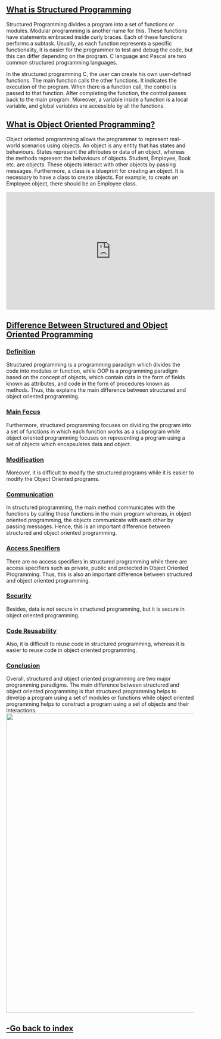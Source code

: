 <H2> <u> <strong> What is Structured Programming  </strong> </u>  </H2>



Structured Programming divides a program into a set of functions or modules. Modular programming is another name for this. These functions have statements embraced inside curly braces. Each of these functions performs a subtask. Usually, as each function represents a specific functionality, it is easier for the programmer to test and debug the code, but this can differ depending on the program. C language and Pascal are two common structured programming languages.


In the structured programming C, the user can create his own user-defined functions. The main function calls the other functions. It indicates the execution of the program. When there is a function call, the control is passed to that function. After completing the function, the control passes back to the main program. Moreover, a variable inside a function is a local variable, and global variables are accessible by all the functions.

 <H2> <u> <strong> What is Object Oriented Programming? </strong> </u>  </H2>


Object oriented programming allows the programmer to represent real-world scenarios using objects. An object is any entity that has states and behaviours. States represent the attributes or data of an object, whereas the methods represent the behaviours of objects. Student, Employee, Book etc. are objects. These objects interact with other objects by passing messages. Furthermore, a class is a blueprint for creating an object. It is necessary to have a class to create objects. For example, to create an Employee object, there should be an Employee class. 



<iframe width="560" height="315" src="https://www.youtube.com/embed/y7snCDl4atU" title="YouTube video player" frameborder="0" allow="accelerometer; autoplay; clipboard-write; encrypted-media; gyroscope; picture-in-picture" allowfullscreen></iframe>




<H2> <u> <strong> Difference Between Structured and Object Oriented Programming  </strong> </u>  </H2>

 <H3> <u> <strong> Definition   </strong> </u>  </H3>
Structured programming is a programming paradigm which divides the code into modules or function, while OOP is a programming paradigm based on the concept of objects, which contain data in the form of fields known as attributes, and code in the form of procedures known as methods. Thus, this explains the main difference between structured and object oriented programming.

 <H3> <u> <strong> Main Focus </strong> </u>  </H3>
Furthermore, structured programming focuses on dividing the program into a set of functions in which each function works as a subprogram while object oriented programming focuses on representing a program using a set of objects which encapsulates data and object.


 <H3> <u>  <strong> Modification  </strong> </u>  </H3>
Moreover, it is difficult to modify the structured programs while it is easier to modify the Object Oriented programs.

 <H3> <u>  <strong> Communication  </strong> </u>  </H3>
In structured programming, the main method communicates with the functions by calling those functions in the main program whereas, in object oriented programming, the objects communicate with each other by passing messages. Hence, this is an important difference between structured and object oriented programming.

  <H3> <u>  <strong> Access Specifiers </strong> </u>  </H3>
There are no access specifiers in structured programming while there are access specifiers such as private, public and protected in Object Oriented Programming. Thus, this is also an important  difference between structured and object oriented programming.

 <H3> <u> <strong> Security </strong> </u>  </H3>
Besides, data is not secure in structured programming, but it is secure in object oriented programming.

 <H3> <u> <strong> Code Reusability  </strong> </u>  </H3>
Also, it is difficult to reuse code in structured programming, whereas it is easier to reuse code in object oriented programming.

 <H3> <u> <strong> Conclusion  </strong> </u>  </H3>
Overall, structured and object oriented programming are two major programming paradigms. The main difference between structured and object oriented programming is that structured programming helps to develop a program using a set of modules or functions while object oriented programming helps to construct a program using a set of objects and their interactions.



<img src="https://pediaa.com/wp-content/uploads/2019/06/Difference-Between-Structured-and-Object-Oriented-Programming-Comparison-Summary.jpg" width="550" height="800">


<H2>   <strong> <a href ="index.html"> -Go back to index </a> </strong>  </H2> 
